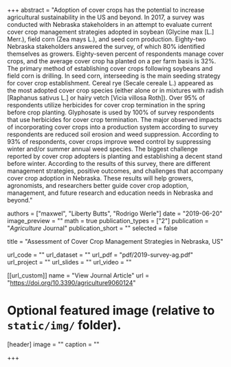 +++
abstract = "Adoption of cover crops has the potential to increase agricultural sustainability in the US and beyond. In 2017, a survey was conducted with Nebraska stakeholders in an attempt to evaluate current cover crop management strategies adopted in soybean (Glycine max [L.] Merr.), field corn (Zea mays L.), and seed corn production. Eighty-two Nebraska stakeholders answered the survey, of which 80% identified themselves as growers. Eighty-seven percent of respondents manage cover crops, and the average cover crop ha planted on a per farm basis is 32%. The primary method of establishing cover crops following soybeans and field corn is drilling. In seed corn, interseeding is the main seeding strategy for cover crop establishment. Cereal rye (Secale cereale L.) appeared as the most adopted cover crop species (either alone or in mixtures with radish [Raphanus sativus L.] or hairy vetch [Vicia villosa Roth]). Over 95% of respondents utilize herbicides for cover crop termination in the spring before crop planting. Glyphosate is used by 100% of survey respondents that use herbicides for cover crop termination. The major observed impacts of incorporating cover crops into a production system according to survey respondents are reduced soil erosion and weed suppression. According to 93% of respondents, cover crops improve weed control by suppressing winter and/or summer annual weed species. The biggest challenge reported by cover crop adopters is planting and establishing a decent stand before winter. According to the results of this survey, there are different management strategies, positive outcomes, and challenges that accompany cover crop adoption in Nebraska. These results will help growers, agronomists, and researchers better guide cover crop adoption, management, and future research and education needs in Nebraska and beyond."

authors = ["maxwel", "Liberty Butts", "Rodrigo Werle"]
date = "2019-06-20"
image_preview = ""
math = true
publication_types = ["2"]
publication = "*Agriculture* Journal"
publication_short = ""
selected = false

title = "Assessment of Cover Crop Management Strategies in Nebraska, US"

url_code = ""
url_dataset = ""
url_pdf = "pdf/2019-survey-ag.pdf"
url_project = ""
url_slides = ""
url_video = ""

[[url_custom]]
name = "View Journal Article"
url = "https://doi.org/10.3390/agriculture9060124"

# Optional featured image (relative to `static/img/` folder).
[header]
image = ""
caption = ""

+++
